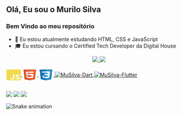 ## Olá, Eu sou o Murilo Silva
### Bem Vindo ao meu repositório

- 🌱 Eu estou atualmente estudando HTML, CSS e JavaScript
- 🎓 Eu estou cursando o Certified Tech Developer da Digital House

<div align="center">
  <a href="https://github.com/MuriloAlexSilva">
  <img height="180em" src="https://github-readme-stats.vercel.app/api?username=MuriloAlexSilva&show_icons=true&theme=dracula&include_all_commits=true&count_private=true"/>
  <img height="180em" src="https://github-readme-stats.vercel.app/api/top-langs/?username=MuriloAlexSilva&layout=compact&langs_count=7&theme=dracula"/>
</div>
<div style="display: inline_block"><br>
  <img align="center" alt="MuSilva-Js" height="30" width="40" src="https://raw.githubusercontent.com/devicons/devicon/master/icons/javascript/javascript-plain.svg">
  <img align="center" alt="MuSilva-HTML" height="30" width="40" src="https://raw.githubusercontent.com/devicons/devicon/master/icons/html5/html5-original.svg">
  <img align="center" alt="MuSilva-CSS" height="30" width="40" src="https://raw.githubusercontent.com/devicons/devicon/master/icons/css3/css3-original.svg">
  <img align="center" alt="MuSilva-Dart" height="30" width="40" src="https://cdn.jsdelivr.net/gh/devicons/devicon/icons/dart/dart-original.svg">
  <img align="center" alt="MuSilva-Flutter" height="30" width="40" src="https://cdn.jsdelivr.net/gh/devicons/devicon/icons/flutter/flutter-original.svg">
</div>
  
  ##
 
<div> 
  <a href="https://www.instagram.com/musilva27" target="_blank"><img src="https://img.shields.io/badge/-Instagram-%23E4405F?style=for-the-badge&logo=instagram&logoColor=white" target="_blank"></a>
  <a href = "mailto:murilo.alex.silva@gmail.com"><img src="https://img.shields.io/badge/-Gmail-%23333?style=for-the-badge&logo=gmail&logoColor=white" target="_blank"></a>
  <a href="https://br.linkedin.com/in/murilo-silva-b1873577" target="_blank"><img src="https://img.shields.io/badge/-LinkedIn-%230077B5?style=for-the-badge&logo=linkedin&logoColor=white" target="_blank"></a> 
  
 ![Snake animation](https://github.com/MuriloAlexSilva/MuriloAlexSilva/blob/output/github-contribution-grid-snake.svg)
  
</div>

 

